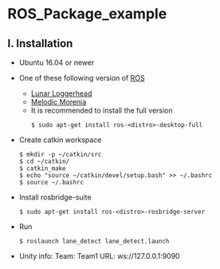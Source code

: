 
# ROS_Package_example
## I. Installation
 - Ubuntu 16.04 or newer
 - One of these following version of [ROS](https://ros.org)
    - [Lunar Loggerhead](http://wiki.ros.org/lunar)
    - [Melodic Morenia](http://wiki.ros.org/melodic)
    - It is recommended to install the full version
      ```
      $ sudo apt-get install ros-<distro>-desktop-full
      ```
 - Create catkin workspace
    ```
    $ mkdir -p ~/catkin/src
    $ cd ~/catkin/
    $ catkin_make
    $ echo "source ~/catkin/devel/setup.bash" >> ~/.bashrc
    $ source ~/.bashrc
    ```
  
 - Install rosbridge-suite
    ```
    $ sudo apt-get install ros-<distro>-rosbridge-server
    ```
    
 - Run

    ```
    $ roslaunch lane_detect lane_detect.launch
    ```
    

 - Unity info:
 Team: Team1
 URL: ws://127.0.0.1:9090

